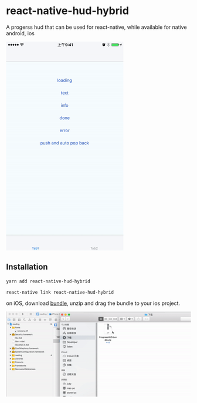 # react-native-hud-hybrid

A progerss hud that can be used for react-native, while available for native android, ios

![ios-hud](./screenshot/ios-hud.gif)

## Installation

```
yarn add react-native-hud-hybrid
```

```
react-native link react-native-hud-hybrid
```

on iOS, download [bundle](https://raw.githubusercontent.com/listenzz/react-native-hud-hybrid/master/screenshot/HudHybrid.bundle.zip), unzip and drag the bundle to your ios project.

![drag-bundle](./screenshot/drag-bundle.gif)
